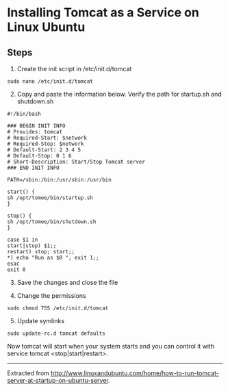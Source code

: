 # Installing Tomcat as a Service on Linux Ubuntu

## Steps
1. Create the init script in /etc/init.d/tomcat

```sudo nano /etc/init.d/tomcat```

2. Copy and paste the information below. Verify the path for startup.sh and shutdown.sh
```
#!/bin/bash

### BEGIN INIT INFO
# Provides: tomcat
# Required-Start: $network
# Required-Stop: $network
# Default-Start: 2 3 4 5
# Default-Stop: 0 1 6
# Short-Description: Start/Stop Tomcat server
### END INIT INFO

PATH=/sbin:/bin:/usr/sbin:/usr/bin

start() {
sh /opt/tomee/bin/startup.sh
}

stop() {
sh /opt/tomee/bin/shutdown.sh
}

case $1 in
start|stop) $1;;
restart) stop; start;;
*) echo "Run as $0 "; exit 1;;
esac
exit 0
```
3. Save the changes and close the file

4. Change the permissions

```sudo chmod 755 /etc/init.d/tomcat```

5. Update symlinks

```sudo update-rc.d tomcat defaults```

Now tomcat will start when your system starts and you can control it with service tomcat <stop|start|restart>.

----

Extracted from http://www.linuxandubuntu.com/home/how-to-run-tomcat-server-at-startup-on-ubuntu-server.